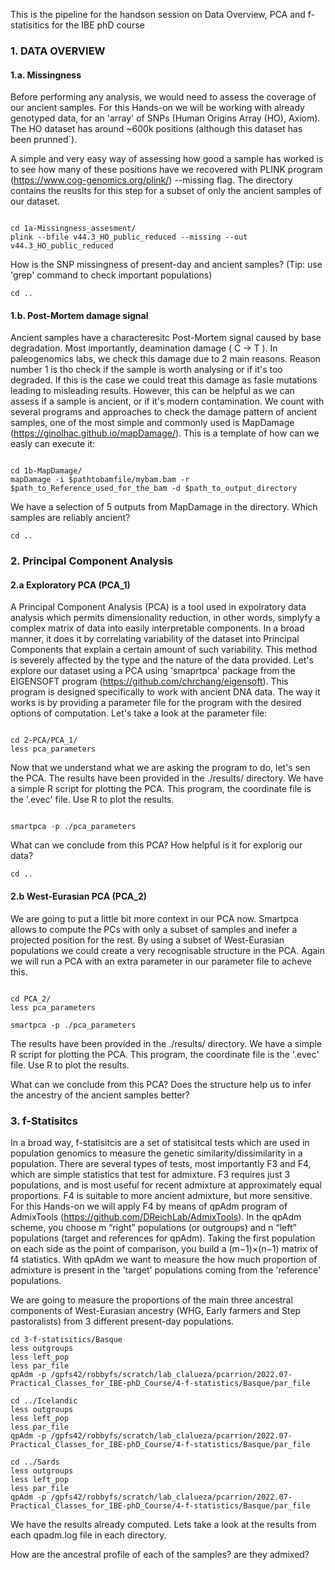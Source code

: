 This is the pipeline for the handson session on Data Overview, PCA and f-statisitics for the IBE phD course

### 1. DATA OVERVIEW

####   1.a. Missingness

Before performing any analysis, we would need to assess the coverage of our ancient samples. For this Hands-on we will be working with already genotyped data, for an 'array' of SNPs (Human Origins Array (HO), Axiom). The HO dataset has  around ~600k positions (although this dataset has been prunned`).

A simple and very easy way of assessing how good a sample has worked is to see how many of these positions have we recovered with PLINK program (https://www.cog-genomics.org/plink/) --missing flag. The directory contains the reuslts for this step for a subset of only the ancient samples of our dataset.



```{bash}

cd 1a-Missingness_assesment/
plink --bfile v44.3_HO_public_reduced --missing --out v44.3_HO_public_reduced

```

How is the SNP missingness of present-day and ancient samples? (Tip: use 'grep' command to check important populations)


```{bash}
cd ..
```


####  1.b. Post-Mortem damage signal

Ancient samples have a characteresitc Post-Mortem signal caused by base degradation. Most importantly, deamination damage ( C -> T ). In paleogenomics labs, we check this damage due to 2 main reasons. Reason number 1 is tho check if the sample is worth analysing or if it's too degraded. If this is the case we could treat this damage as fasle mutations leading to misleading results. However, this can be helpful as we can assess if a sample is ancient, or if it's modern contamination. We count with several programs and approaches to check the damage pattern of ancient samples, one of the most simple and commonly used is MapDamage (https://ginolhac.github.io/mapDamage/). This is a template of how can we easly can execute it:


```{bash}

cd 1b-MapDamage/
mapDamage -i $pathtobamfile/mybam.bam -r $path_to_Reference_used_for_the_bam -d $path_to_output_directory

```

We have a selection of 5 outputs from MapDamage in the directory. Which samples are reliably ancient?


```
cd ..
```


### 2. Principal Component Analysis

#### 2.a Exploratory PCA (PCA_1)

A Principal Component Analysis (PCA) is a tool used in expolratory data analysis which permits dimensionality reduction, in other words, simplyfy a complex matrix of data into easily interpretable components. In a broad manner, it does it by correlating variability of the dataset into Principal Components that explain a certain amount of such variability. This method is severely affected by the type and the nature of the data provided. Let's explore our dataset using a PCA using 'smaprtpca' package from the EIGENSOFT program (https://github.com/chrchang/eigensoft). This program is designed specifically to work with ancient DNA data. The way it works is by providing a parameter file for the program with the desired options of computation. Let's take a look at the parameter file:

```

cd 2-PCA/PCA_1/
less pca_parameters

```


Now that we understand what we are asking the program to do, let's sen the PCA. The results have been provided in the ./results/ directory. We have a simple R script for plotting the PCA. This program, the coordinate file is the '.evec' file. Use R to plot the results.


```

smartpca -p ./pca_parameters

```

What can we conclude from this PCA? How helpful is it for explorig our data?


```
cd ..
```

####  2.b West-Eurasian PCA (PCA_2)

We are going to put a little bit more context in our PCA now. Smartpca allows to compute the PCs with only a subset of samples and inefer a projected position for the rest. By using a subset of West-Eurasian populations we could create a very recognisable structure in the PCA. Again we will run a PCA with an extra parameter in our parameter file to acheve this.

```

cd PCA_2/
less pca_parameters

smartpca -p ./pca_parameters

```

The results have been provided in the ./results/ directory. We have a simple R script for plotting the PCA. This program, the coordinate file is the '.evec' file. Use R to plot the results.


What can we conclude from this PCA? Does the structure help us to infer the ancestry of the ancient samples better?




### 3. f-Statisitcs

In a broad way, f-statisitcis are a set of statisitcal tests which are used in population genomics to measure the genetic similarity/dissimilarity in a population. There are several types of tests, most importantly F3 and F4, which are simple statistics that test for admixture. F3 requires just 3 populations, and is most useful for recent admixture at approximately equal proportions. F4 is suitable to more ancient admixture, but more sensitive. For this Hands-on we will apply F4 by means of qpAdm program of AdmixTools (https://github.com/DReichLab/AdmixTools). In the qpAdm scheme, you choose m “right” populations (or outgroups) and n “left” populations (target and references for qpAdm). Taking the first population on each side as the point of comparison, you build a (m−1)×(n−1) matrix of f4 statistics. With qpAdm we want to measure the how much proportion of admixture is present in the 'target' populations coming from the 'reference' populations.

We are going to measure the proportions of the main three ancestral components of West-Eurasian ancestry (WHG, Early farmers and Step pastoralists) from 3 different present-day populations.


```
cd 3-f-statisitics/Basque
less outgroups
less left_pop
less par_file
qpAdm -p /gpfs42/robbyfs/scratch/lab_clalueza/pcarrion/2022.07-Practical_Classes_for_IBE-phD_Course/4-f-statistics/Basque/par_file

cd ../Icelandic
less outgroups
less left_pop
less par_file
qpAdm -p /gpfs42/robbyfs/scratch/lab_clalueza/pcarrion/2022.07-Practical_Classes_for_IBE-phD_Course/4-f-statistics/Basque/par_file

cd ../Sards
less outgroups
less left_pop
less par_file
qpAdm -p /gpfs42/robbyfs/scratch/lab_clalueza/pcarrion/2022.07-Practical_Classes_for_IBE-phD_Course/4-f-statistics/Basque/par_file

```

We have the results already computed. Lets take a look at the results from each qpadm.log file in each directory.


How are the ancestral profile of each of the samples? are they admixed?


